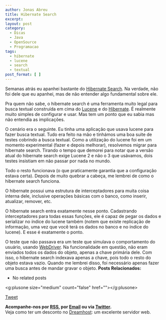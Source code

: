 ```yaml
---
author: Jonas Abreu
title: Hibernate Search
excerpt:
layout: post
category:
  - Dicas
  - Java
  - OpenSource
  - Programacao
tags:
  - hibernate
  - lucene
  - search
  - textual
post_format: [ ]
---
```

Semanas atrás eu apanhei bastante do [Hibernate Search][1]. Na verdade, não foi dele que eu apanhei, mas de não entender algo fundamental sobre ele.

Pra quem não sabe, o hibernate search é uma ferramenta muito legal para busca textual construída em cima do [Lucene][2] e do [Hibernate][3]. É realmente muito simples de configurar e usar. Mas tem um ponto que eu sabia mas não entendia as implicações.

O cenário era o seguinte. Eu tinha uma aplicação que usava lucene para fazer busca textual. Tudo era feito na mão e tinhámos uma boa suite de testes cobrindo a busca textual. Como a utilização do lucene foi em um momento experimental (fazer e depois melhorar), resolvemos migrar para hibernate search. Tirando o tempo que demorei para notar que a versão atual do hibernate search exige Lucene 2 e não o 3 que usávamos, dois testes insistiam em não passar por nada no mundo.

Todo o resto funcionava (o que praticamente garantia que a configuração estava certa). Depois de muito quebrar a cabeça, me lembrei de como o hibernate search funciona.

O hibernate possui uma estrutura de interceptadores para muita coisa interna dele, inclusive operações básicas com o banco, como inserir, atualizar, remover, etc.

O hibernate search entra exatamente nesse ponto. Cadastrando interceptadores para todas essas funções, ele é capaz de pegar os dados e serializar no índice do lucene também (notem que existe replicação de informação, uma vez que você terá os dados no banco e no índice do lucene). E esse é exatamente o ponto.

O teste que não passava era um teste que simulava o comportamento do usuário, usando [WebDriver][4]. Na funcionalidade em questão, não eram enviados todos os dados do objeto, apenas a chave primária dele. Com isso, o hibernate search indexava apenas a chave, pois todo o resto do objeto estava vazio. Quando me lembrei disso, foi necessário apenas fazer uma busca antes de mandar gravar o objeto. 
**Posts Relacionados:** 
*   No related posts

<g:plusone size="medium" count="false" href=""></g:plusone> 

[Tweet][5] 





**Acompanhe-nos por [ RSS][6], por [Email][7] ou via [Twitter][8].**  
Veja como ter um desconto no [Dreamhost][9]: um excelente servidor web.

 [1]: https://www.hibernate.org/410.html
 [2]: http://lucene.apache.org/
 [3]: http://hibernate.org
 [4]: http://code.google.com/p/selenium
 [5]: https://twitter.com/share
 [6]: http://feeds.feedburner.com/VidaGeek
 [7]: http://feedburner.google.com/fb/a/mailverify?uri=VidaGeek&loc=pt_BR
 [8]: http://twitter.com/blogvidageek
 [9]: http://vidageek.net/dreamhost/